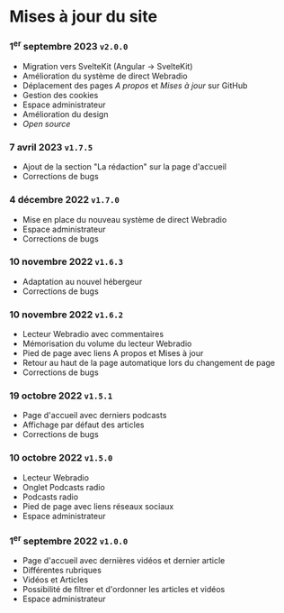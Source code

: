 # Mises à jour du site

### 1<sup>er</sup> septembre 2023 `v2.0.0`
- Migration vers SvelteKit (Angular -> SvelteKit)
- Amélioration du système de direct Webradio
- Déplacement des pages *A propos* et *Mises à jour* sur GitHub
- Gestion des cookies
- Espace administrateur
- Amélioration du design
- *Open source*

### 7 avril 2023 `v1.7.5`
- Ajout de la section "La rédaction" sur la page d'accueil
- Corrections de bugs

### 4 décembre 2022 `v1.7.0`
- Mise en place du nouveau système de direct Webradio
- Espace administrateur
- Corrections de bugs

### 10 novembre 2022 `v1.6.3`
- Adaptation au nouvel hébergeur
- Corrections de bugs

### 10 novembre 2022 `v1.6.2`
- Lecteur Webradio avec commentaires
- Mémorisation du volume du lecteur Webradio
- Pied de page avec liens A propos et Mises à jour
- Retour au haut de la page automatique lors du changement de page
- Corrections de bugs

### 19 octobre 2022 `v1.5.1`
- Page d'accueil avec derniers podcasts
- Affichage par défaut des articles
- Corrections de bugs

### 10 octobre 2022 `v1.5.0`
- Lecteur Webradio
- Onglet Podcasts radio
- Podcasts radio
- Pied de page avec liens réseaux sociaux
- Espace administrateur

### 1<sup>er</sup> septembre 2022 `v1.0.0`
- Page d'accueil avec dernières vidéos et dernier article
- Différentes rubriques
- Vidéos et Articles
- Possibilité de filtrer et d'ordonner les articles et vidéos
- Espace administrateur
